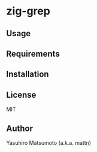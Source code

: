 # zig-grep



## Usage

## Requirements

## Installation

## License

MIT

## Author

Yasuhiro Matsumoto (a.k.a. mattn)
